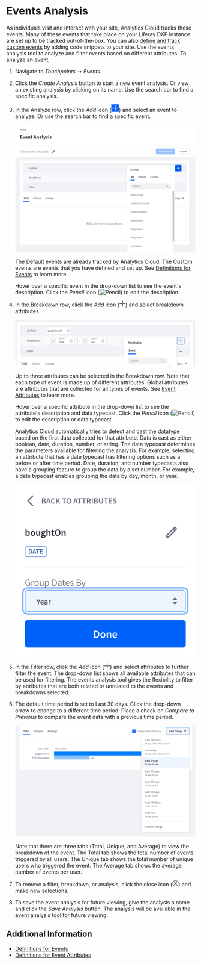 # Events Analysis

As individuals visit and interact with your site, Analytics Cloud tracks these events. Many of these events that take place on your Liferay DXP instance are set up to be tracked out-of-the-box. You can also [define and track custom events](./tracking-events.md) by adding code snippets to your site. Use the events analysis tool to analyze and filter events based on different attributes. To analyze an event, 

1. Navigate to *Touchpoints* &rarr; *Events*. 

1. Click the *Create Analysis* button to start a new event analysis. Or view an existing analysis by clicking on its name. Use the search bar to find a specific analysis.

1. In the Analyze row, click the _Add_ icon (![Add](../../images/icon-add.png)) and select an event to analyze. Or use the search bar to find a specific event.

   ![Select an event to analyze.](./events-analysis/images/01.png)

   The Default events are already tracked by Analytics Cloud. The Custom events are events that you have defined and set up. See [Definitions for Events](../../workspace-data/definitions/definitions-for-events.md) to learn more.

   Hover over a specific event in the drop-down list to see the event's description. Click the _Pencil_ icon (![Pencil](../../images/icon-edit.png)) to edit the description.

1. In the Breakdown row, click the _Add_ icon (![Add](../../images/icon-plus.png)) and select breakdown attributes. 

    ![Select breakdowns for your event.](./events-analysis/images/02.png)

    Up to three attributes can be selected in the Breakdown row. Note that each type of event is made up of different attributes. Global attributes are attributes that are collected for all types of events. See [Event Attributes](../../workspace-data/definitions/definitions-for-event-attributes.md) to learn more.

    Hover over a specific attribute in the drop-down list to see the attribute's description and data typecast. Click the _Pencil_ icon (![Pencil](../../images/icon-edit.png)) to edit the description or data typecast.

    Analytics Cloud automatically tries to detect and cast the datatype based on the first data collected for that attribute. Data is cast as either boolean, date, duration, number, or string. The data typecast determines the parameters available for filtering the analysis. For example, selecting an attribute that has a date typecast has filtering options such as a before or after time period. Date, duration, and number typecasts also have a grouping feature to group the data by a set number. For example, a date typecast enables grouping the data by day, month, or year. 

    ![For date, duration, and number, select how to group the data.](./events-analysis/images/03.png)

1. In the Filter row, click the _Add_ icon (![Add](../../images/icon-plus.png)) and select attributes to further filter the event. The drop-down list shows all available attributes that can be used for filtering. The events analysis tool gives the flexibility to filter by attributes that are both related or unrelated to the events and breakdowns selected. 

1. The default time period is set to Last 30 days. Click the drop-down arrow to change to a different time period. Place a check on *Compare to Previous* to compare the event data with a previous time period.

    ![Select a different time period or compare to previous data.](./events-analysis/images/04.png)

    Note that there are three tabs (Total, Unique, and Average) to view the breakdown of the event. The Total tab shows the total number of events triggered by all users. The Unique tab shows the total number of unique users who triggered the event. The Average tab shows the average number of events per user.

1. To remove a filter, breakdown, or analysis, click the close icon (![Close](../../images/icon-close.png)) and make new selections.

1. To save the event analysis for future viewing, give the analysis a name and click the *Save Analysis* button. The analysis will be available in the event analysis tool for future viewing.

## Additional Information

* [Definitions for Events](../../workspace-data/definitions/definitions-for-events.md)
* [Definitions for Event Attributes](../../workspace-data/definitions/definitions-for-event-attributes.md)
